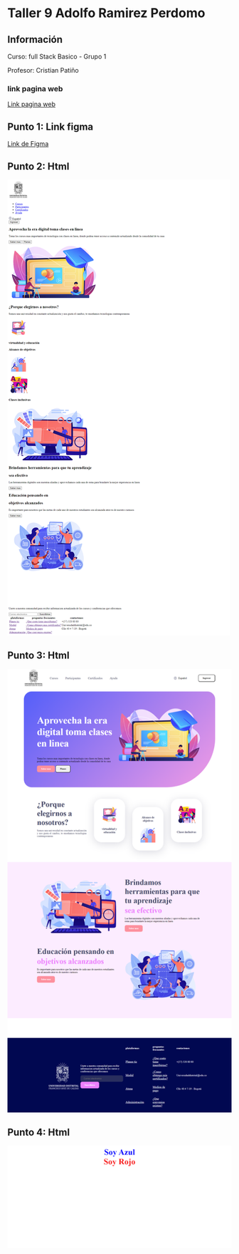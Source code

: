 <h1>Taller 9 Adolfo Ramirez Perdomo

<h2> Información</h2>

<p>Curso: full Stack Basico - Grupo 1</p>
<p>Profesor: Cristian Patiño</p>

<h3> link pagina web </h3>
<a href="https://adolforp273.github.io/taller-9-full-stack/" target="_blank">Link pagina web</a>
<h2> Punto 1: Link figma</h2>

<a href="https://www.figma.com/file/VO1wGPTJrt7Ha8jqjIwK9S/Adolfo-Ramirez-Perdomo_Figma?type=design&node-id=0%3A1&mode=design&t=C2qprj7DxG58hwBZ-1" target="_blank">Link de Figma</a>

<h2> Punto 2: Html </h2>
<img src="./public/images/html.png" alt="html" >

<h2> Punto 3: Html </h2>
<img src="./public/images/punto 3.png" alt="punto 3" >

<h2> Punto 4: Html </h2>
<img src="./public/images/punto 4.png" alt="punto 4" >


